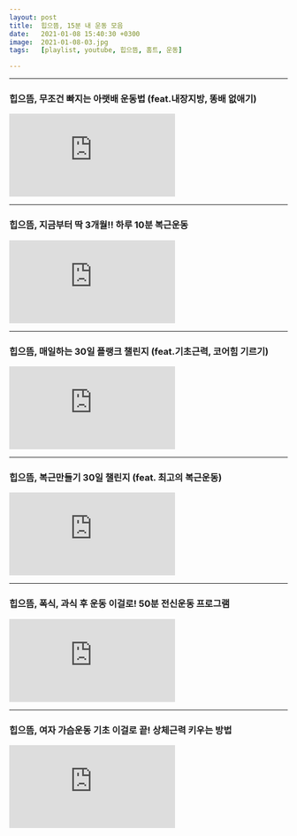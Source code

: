 ```yaml
---
layout: post
title:  힙으뜸, 15분 내 운동 모음
date:   2021-01-08 15:40:30 +0300
image:  2021-01-08-03.jpg
tags:   [playlist, youtube, 힙으뜸, 홈트, 운동]

---
```



***
### 힙으뜸, 무조건 빠지는 아랫배 운동법 (feat.내장지방, 똥배 없애기)
<iframe src="https://youtu.be/embed/RWcCaSzueB4?list=WL" frameborder="0" allowfullscreen></iframe>

***
### 힙으뜸, 지금부터 딱 3개월!! 하루 10분 복근운동
<iframe src="https://youtu.be/embed/d8rs6er8Hq0?list=WL" frameborder="0" allowfullscreen></iframe>

***
### 힙으뜸, 매일하는 30일 플랭크 챌린지 (feat.기초근력, 코어힘 기르기)
<iframe src="https://youtu.be/embed/v54Jtmi2BwU?list=WL" frameborder="0" allowfullscreen></iframe>

***
### 힙으뜸, 복근만들기 30일 챌린지 (feat. 최고의 복근운동)
<iframe src="https://youtu.be/embed/s2pkdUiCRTM?list=WL" frameborder="0" allowfullscreen></iframe>

***
### 힙으뜸, 폭식, 과식 후 운동 이걸로! 50분 전신운동 프로그램
<iframe src="https://youtu.be/embed/Q95h23TYyPg?list=WL" frameborder="0" allowfullscreen></iframe>

***
### 힙으뜸, 여자 가슴운동 기초 이걸로 끝! 상체근력 키우는 방법
<iframe src="https://youtu.be/embed/1BYP8SpeNFk?list=WL" frameborder="0" allowfullscreen></iframe>

